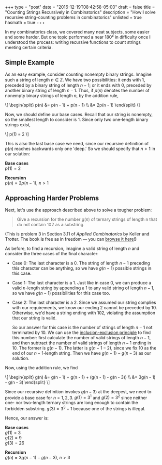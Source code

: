+++
type = "post"
date = "2016-12-19T08:42:58-05:00"
draft = false
title = "Counting Strings Recursively in Combinatorics"
description = "How I solve recursive string-counting problems in combinatorics"
unlisted = true
hasmath = true
+++

In my combinatorics class, we covered many neat subjects, some easier
and some harder. But one topic performed a near 180° in difficulty once
I understood the process: writing recursive functions to count strings
meeting certain criteria.

Simple Example
--------------

As an easy example, consider counting nonempty binary strings. Imagine
such a string of length $n \in \mathbb{Z}$. We have two possibilities: it ends with
$1$, preceded by a binary string of length $n - 1$; or it ends with $0$,
preceded by another binary string of length $n - 1$. Thus, if $p(n)$
denotes the number of nonempty binary strings of length $n$, by the
addition rule,

\\[ \begin{split} p(n) &= p(n - 1) + p(n - 1) \\\\ &= 2p(n - 1) \end{split} \\]

Now, we should define our base cases. Recall that our string is
nonempty, so the smallest length to consider is $1$. Since only two
one-length binary strings exist,

\\[ p(1) = 2 \\]

This is also the last base case we need, since our recursive definition
of $p(n)$ reaches backwards only one 'deep.' So we should specify that
$n > 1$ in our solution:

**Base cases**    
$p(1) = 2$

**Recursion**    
$p(n) = 2p(n - 1),\ n > 1$

Approaching Harder Problems
---------------------------

Next, let's use the approach described above to solve a tougher problem:

> Give a recursion for the number $g(n)$ of ternary strings of length n
> that do not contain $102$ as a substring.

(This is problem 3 in Section 3.11 of *Applied Combinatorics* by Keller
and Trotter. The book is free as in freedom — you can [browse it
here][1]!)

As before, to find a recursion, imagine a valid string of length $n$
and consider the three cases of the final character:

   * Case 0: The last character is a $0$. The string of length $n - 1$
     preceding this character can be anything, so we have $g(n - 1)$
     possible strings in this case.
   * Case 1: The last character is a $1$. Just like in case 0, we can
     produce a valid $n$-length string by appending a $1$ to any
     valid string of length $n - 1$, so we have $g(n - 1)$
     possibilities for this case too.
   * Case 2: The last character is a $2$. Since we assumed our string
     complies with our requirements, we know our ending $2$ cannot be
     preceded by $10$. Otherwise, we'd have a string ending with $102$,
     violating the assumption that our string is valid.

     So our answer for this case is the number of strings of length $n -
     1$ not terminated by $10$. We can use the [inclusion-exclusion
     principle][2] to find this number: first calculate the number of
     valid strings of length $n - 1$, and then subtract the number of
     valid strings of length $n - 1$ ending in $10$. The former is
     $g(n-1)$. The latter is $g(n - 1 - 2)$, since we fix $10$ as the
     end of our $n - 1$-length string. Then we have $g(n - 1) - g(n -
     3)$ as our solution.

Now, using the addition rule, we find

\\[ \begin{split} g(n) &= g(n - 1) + g(n - 1) + (g(n - 1) - g(n - 3))
\\\\ &= 3g(n - 1) - g(n - 3) \end{split} \\]

Since our recursive definition invokes $g(n - 3)$ at the deepest, we
need to provide a base case for $n = 1,2,3$. $g(1) = 3^1$ and $g(2) =
3^2$ since neither one- nor two-length ternary strings are long enough
to contain the forbidden substring. $g(3) = 3^3 - 1$ because one of the
strings is illegal.

Hence, our answer is:

**Base cases**    
$g(1) = 3$    
$g(2) = 9$    
$g(3) = 26$

**Recursion**    
$g(n) = 3g(n - 1) - g(n - 3),\ n > 3$

<!-- TODO: Do question #5 -->

[1]: http://rellek.net/book/app-comb.html
[2]: https://en.wikipedia.org/wiki/Inclusion%E2%80%93exclusion_principle
